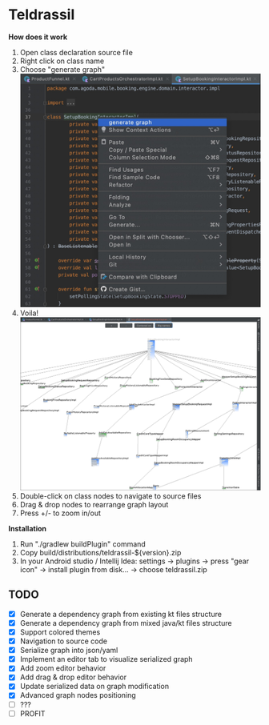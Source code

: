 # Teldrassil

<!-- Plugin description -->
**How does it work**
1. Open class declaration source file
2. Right click on class name
3. Choose "generate graph"
   ![Menu](screen_1.jpg)
4. Voila!
   ![Tree](screen_2.jpg)
5. Double-click on class nodes to navigate to source files
6. Drag & drop nodes to rearrange graph layout
7. Press +/- to zoom in/out
<!-- Plugin description end -->

**Installation**
1. Run "./gradlew buildPlugin" command
2. Copy build/distributions/teldrassil-${version}.zip
3. In your Android studio / Intellij Idea: settings -> plugins -> press "gear icon" -> install plugin from disk... -> choose teldrassil.zip

## TODO
- [x] Generate a dependency graph from existing kt files structure
- [x] Generate a dependency graph from mixed java/kt files structure
- [x] Support colored themes
- [x] Navigation to source code
- [x] Serialize graph into json/yaml
- [x] Implement an editor tab to visualize serialized graph
- [x] Add zoom editor behavior
- [x] Add drag & drop editor behavior
- [x] Update serialized data on graph modification
- [x] Advanced graph nodes positioning
- [ ] ???
- [ ] PROFIT
